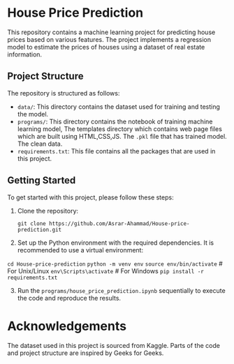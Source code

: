 # House Price Prediction

This repository contains a machine learning project for predicting house prices based on various features. The project implements a regression model to estimate the prices of houses using a dataset of real estate information.

## Project Structure

The repository is structured as follows:

- `data/`: This directory contains the dataset used for training and testing the model.
- `programs/`: This directory contains the notebook of training machine learning model, The templates directory which contains web page files which are built using HTML,CSS,JS. The `.pkl` file that has trained model. The clean data.
- `requirements.txt`: This file contains all the packages that are used in this project.
## Getting Started

To get started with this project, please follow these steps:

1. Clone the repository:

   ```shell
   git clone https://github.com/Asrar-Ahammad/House-price-prediction.git

2. Set up the Python environment with the required dependencies. It is recommended to use a virtual environment:

`cd House-price-prediction`
`python -m venv env`
`source env/bin/activate`  # For Unix/Linux
`env\Scripts\activate`  # For Windows
`pip install -r requirements.txt`

3. Run the `programs/house_price_prediction.ipynb` sequentially to execute the code and reproduce the results.

# Acknowledgements
The dataset used in this project is sourced from Kaggle.
Parts of the code and project structure are inspired by Geeks for Geeks.
